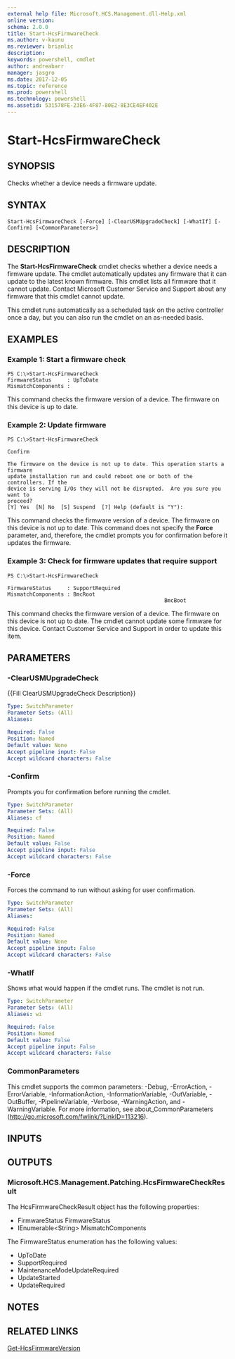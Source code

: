 ```yaml
---
external help file: Microsoft.HCS.Management.dll-Help.xml
online version: 
schema: 2.0.0
title: Start-HcsFirmwareCheck
ms.author: v-kaunu
ms.reviewer: brianlic
description: 
keywords: powershell, cmdlet
author: andreabarr
manager: jasgro
ms.date: 2017-12-05
ms.topic: reference
ms.prod: powershell
ms.technology: powershell
ms.assetid: 531578FE-23E6-4F87-80E2-8E3CE4EF402E
---
```


# Start-HcsFirmwareCheck

## SYNOPSIS
Checks whether a device needs a firmware update.

## SYNTAX

```
Start-HcsFirmwareCheck [-Force] [-ClearUSMUpgradeCheck] [-WhatIf] [-Confirm] [<CommonParameters>]
```

## DESCRIPTION
The **Start-HcsFirmwareCheck** cmdlet checks whether a device needs a firmware update.
The cmdlet automatically updates any firmware that it can update to the latest known firmware.
This cmdlet lists all firmware that it cannot update.
Contact Microsoft Customer Service and Support about any firmware that this cmdlet cannot update.

This cmdlet runs automatically as a scheduled task on the active controller once a day, but you can also run the cmdlet on an as-needed basis.

## EXAMPLES

### Example 1: Start a firmware check
```
PS C:\>Start-HcsFirmwareCheck
FirmwareStatus     : UpToDate
MismatchComponents :
```

This command checks the firmware version of a device.
The firmware on this device is up to date.

### Example 2: Update firmware
```
PS C:\>Start-HcsFirmwareCheck

Confirm

The firmware on the device is not up to date. This operation starts a firmware 
update installation run and could reboot one or both of the controllers. If the 
device is serving I/Os they will not be disrupted.  Are you sure you want to 
proceed? 
[Y] Yes  [N] No  [S] Suspend  [?] Help (default is "Y"):
```

This command checks the firmware version of a device.
The firmware on this device is not up to date.
This command does not specify the **Force** parameter, and, therefore, the cmdlet prompts you for confirmation before it updates the firmware.

### Example 3: Check for firmware updates that require support
```
PS C:\>Start-HcsFirmwareCheck

FirmwareStatus     : SupportRequired
MismatchComponents : BmcRoot
                                                  BmcBoot
```

This command checks the firmware version of a device.
The firmware on this device is not up to date.
The cmdlet cannot update some firmware for this device.
Contact Customer Service and Support in order to update this item.

## PARAMETERS

### -ClearUSMUpgradeCheck
{{Fill ClearUSMUpgradeCheck Description}}

```yaml
Type: SwitchParameter
Parameter Sets: (All)
Aliases: 

Required: False
Position: Named
Default value: None
Accept pipeline input: False
Accept wildcard characters: False
```

### -Confirm
Prompts you for confirmation before running the cmdlet.

```yaml
Type: SwitchParameter
Parameter Sets: (All)
Aliases: cf

Required: False
Position: Named
Default value: False
Accept pipeline input: False
Accept wildcard characters: False
```

### -Force
Forces the command to run without asking for user confirmation.

```yaml
Type: SwitchParameter
Parameter Sets: (All)
Aliases: 

Required: False
Position: Named
Default value: None
Accept pipeline input: False
Accept wildcard characters: False
```

### -WhatIf
Shows what would happen if the cmdlet runs.
The cmdlet is not run.

```yaml
Type: SwitchParameter
Parameter Sets: (All)
Aliases: wi

Required: False
Position: Named
Default value: False
Accept pipeline input: False
Accept wildcard characters: False
```

### CommonParameters
This cmdlet supports the common parameters: -Debug, -ErrorAction, -ErrorVariable, -InformationAction, -InformationVariable, -OutVariable, -OutBuffer, -PipelineVariable, -Verbose, -WarningAction, and -WarningVariable. For more information, see about_CommonParameters (http://go.microsoft.com/fwlink/?LinkID=113216).

## INPUTS

## OUTPUTS

### Microsoft.HCS.Management.Patching.HcsFirmwareCheckResult
The HcsFirmwareCheckResult object has the following properties:

- FirmwareStatus FirmwareStatus 
- IEnumerable\<String\> MismatchComponents

The FirmwareStatus enumeration has the following values:

- UpToDate
- SupportRequired
- MaintenanceModeUpdateRequired
- UpdateStarted
- UpdateRequired

## NOTES

## RELATED LINKS

[Get-HcsFirmwareVersion](./Get-HcsFirmwareVersion.md)

